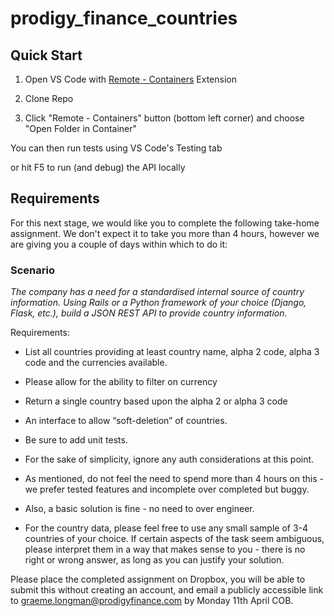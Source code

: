 # prodigy_finance_countries

## Quick Start

1. Open VS Code with [Remote - Containers](https://marketplace.visualstudio.com/items?itemName=ms-vscode-remote.remote-containers) Extension 

2. Clone Repo

3. Click "Remote - Containers" button (bottom left corner) and choose "Open Folder in Container"

You can then run tests using VS Code's Testing tab

or hit F5 to run (and debug) the API locally 

## Requirements

For this next stage, we would like you to complete the following take-home assignment. We don't expect it to take you more than 4 hours, however we are giving you a couple of days within which to do it:

### Scenario

*The company has a need for a standardised internal source of country information. Using Rails or a Python framework of your choice (Django, Flask, etc.), build a JSON REST API to provide country information.*

Requirements:

 - List all countries providing at least country name, alpha 2 code, alpha 3 code and the currencies available.

- Please allow for the ability to filter on currency

- Return a single country based upon the alpha 2 or alpha 3 code

- An interface to allow “soft-deletion” of countries.

- Be sure to add unit tests.

- For the sake of simplicity, ignore any auth considerations at this point.

- As mentioned, do not feel the need to spend more than 4 hours on this - we prefer tested features and incomplete over completed but buggy.

- Also, a basic solution is fine - no need to over engineer.

- For the country data, please feel free to use any small sample of 3-4 countries of your choice. If certain aspects of the task seem ambiguous, please interpret them in a way that makes sense to you - there is no right or wrong answer, as long as you can justify your solution.

Please place the completed assignment on Dropbox, you will be able to submit this without creating an account, and email a publicly accessible link to graeme.longman@prodigyfinance.com by Monday 11th April COB.
